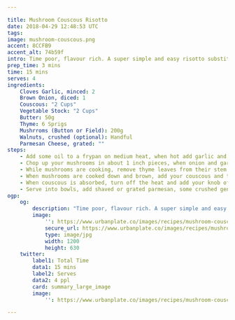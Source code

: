 ```yaml
---

title: Mushroom Couscous Risotto
date: 2018-04-29 12:48:53 UTC
tags:
image: mushroom-couscous.png
accent: 8CCFB9
accent_alt: 74b59f
intro: Time poor, flavour rich. A super simple and easy risotto substitute that delivers a smooth and umami punch, packed full of mushrooms, cheese and creamy couscous.
prep_time: 3 mins
time: 15 mins
serves: 4
ingredients:
    Cloves Garlic, minced: 2
    Brown Onion, diced: 1
    Couscous: "2 Cups"
    Vegetable Stock: "2 Cups"
    Butter: 50g
    Thyme: 6 Sprigs
    Mushrroms (Button or Field): 200g
    Walnuts, crushed (optional): Handful
    Parmesan Cheese, grated: ""
steps:
    - Add some oil to a frypan on medium heat, when hot add garlic and onion. Cook for 5 mins or until onions are translucent.
    - Chop up your mushrooms in about 1 inch pieces, when onion and garlic is cooked, add in the mushrooms. Cook everything for about 10 mins or until garlic is cooked down and browned.
    - While mushrooms are cooking, remove thyme leaves from their stem and add to mushrooms.
    - When mushrooms are cooked down and brown, add your couscous and turn heat down to low. Stir to cover the mixture with the couscous. Add your vegetable stock. Stir mixture to incorporate and leave for 5 mins until the couscous has absorbed the liquid
    - When couscous is absorbed, turn off the heat and add your knob of butter. Stir through until melted and incorporated, and serve!
    - Serve into bowls, add shaved or grated parmesan, some crushed gently pan toasted walnuts on top, extra thyme and freshly cracked pepper. Voila!
ogp:
    og:
        description: "Time poor, flavour rich. A super simple and easy risotto substitute that delivers a smooth and umami punch, packed full of mushrooms, cheese and creamy cous cous."
        image:
            '': https://www.urbanplate.co/images/recipes/mushroom-couscous-share.jpg
            secure_url: https://www.urbanplate.co/images/recipes/mushroom-couscous-share.jpg
            type: image/jpg
            width: 1200
            height: 630
    twitter:
        label1: Total Time
        data1: 15 mins
        label2: Serves
        data2: 4 ppl
        card: summary_large_image
        image:
            '': https://www.urbanplate.co/images/recipes/mushroom-couscous-share.jpg

---
```

